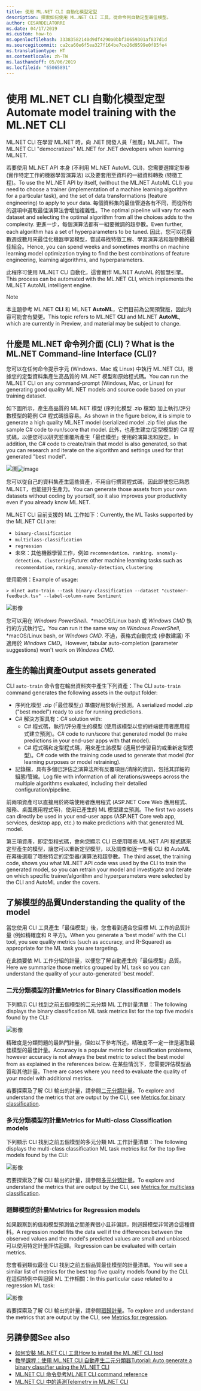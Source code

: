 ```yaml
---
title: 使用 ML.NET CLI 自動化模型定型
description: 探索如何使用 ML.NET CLI 工具，從命令列自動定型最佳模型。
author: CESARDELATORRE
ms.date: 04/17/2019
ms.custom: how-to
ms.openlocfilehash: 33383582140d9df4290a0bbf30659301af837d1d
ms.sourcegitcommit: ca2ca60e6f5ea327f164be7ce26d9599e0f85fe4
ms.translationtype: HT
ms.contentlocale: zh-TW
ms.lasthandoff: 05/06/2019
ms.locfileid: "65065891"
---
```

# <a name="automate-model-training-with-the-mlnet-cli"></a><span data-ttu-id="9e668-103">使用 ML.NET CLI 自動化模型定型</span><span class="sxs-lookup"><span data-stu-id="9e668-103">Automate model training with the ML.NET CLI</span></span>

<span data-ttu-id="9e668-104">ML.NET CLI 在學習 ML.NET 時，向 .NET 開發人員「推廣」ML.NET。</span><span class="sxs-lookup"><span data-stu-id="9e668-104">The ML.NET CLI "democratizes" ML.NET for .NET developers when learning ML.NET.</span></span>

<span data-ttu-id="9e668-105">若要使用 ML.NET API 本身 (不利用 ML.NET AutoML CLI)，您需要選擇定型器 (實作特定工作的機器學習演算法) 以及要套用至資料的一組資料轉換 (特徵工程)。</span><span class="sxs-lookup"><span data-stu-id="9e668-105">To use the ML.NET API by itself, (without the ML.NET AutoML CLI) you need to choose a trainer (implementation of a machine learning algorithm for a particular task), and the set of data transformations (feature engineering) to apply to your data.</span></span> <span data-ttu-id="9e668-106">每個資料集的最佳管道各有不同，而從所有的選項中選取最佳演算法會增加複雜性。</span><span class="sxs-lookup"><span data-stu-id="9e668-106">The optimal pipeline will vary for each dataset and selecting the optimal algorithm from all the choices adds to the complexity.</span></span> <span data-ttu-id="9e668-107">更進一步，每個演算法都有一組要微調的超參數。</span><span class="sxs-lookup"><span data-stu-id="9e668-107">Even further, each algorithm has a set of hyperparameters to be tuned.</span></span> <span data-ttu-id="9e668-108">因此，您可以花費數週或數月來最佳化機器學習模型，嘗試尋找特徵工程、學習演算法和超參數的最佳組合。</span><span class="sxs-lookup"><span data-stu-id="9e668-108">Hence, you can spend weeks and sometimes months on machine learning model optimization trying to find the best combinations of feature engineering, learning algorithms, and hyperparameters.</span></span>

<span data-ttu-id="9e668-109">此程序可使用 ML.NET CLI 自動化，這會實作 ML.NET AutoML 的智慧引擎。</span><span class="sxs-lookup"><span data-stu-id="9e668-109">This process can be automated with the ML.NET CLI, which implements the ML.NET AutoML intelligent engine.</span></span> 

> [!NOTE]
> <span data-ttu-id="9e668-110">本主題參考 ML.NET **CLI** 和 ML.NET **AutoML**，它們目前為公開預覽版，因此内容可能會有變更。</span><span class="sxs-lookup"><span data-stu-id="9e668-110">This topic refers to ML.NET **CLI** and ML.NET **AutoML**, which are currently in Preview, and material may be subject to change.</span></span> 

## <a name="what-is-the-mlnet-command-line-interface-cli"></a><span data-ttu-id="9e668-111">什麼是 ML.NET 命令列介面 (CLI)？</span><span class="sxs-lookup"><span data-stu-id="9e668-111">What is the ML.NET Command-line Interface (CLI)?</span></span>

<span data-ttu-id="9e668-112">您可以在任何命令提示字元 (Windows、Mac 或 Linux) 中執行 ML.NET CLI，根據您的定型資料集產生高品質的 ML.NET 模型和原始程式碼。</span><span class="sxs-lookup"><span data-stu-id="9e668-112">You can run the ML.NET CLI on any command-prompt (Windows, Mac, or Linux) for generating good quality ML.NET models and source code based on your training dataset.</span></span>

<span data-ttu-id="9e668-113">如下圖所示，產生高品質的 ML.NET 模型 (序列化模型 .zip 檔案) 加上執行/評分數模型的範例 C# 程式碼很容易。</span><span class="sxs-lookup"><span data-stu-id="9e668-113">As shown in the figure below, it is simple to generate a high quality ML.NET model (serialized model .zip file) plus the sample C# code to run/score that model.</span></span> <span data-ttu-id="9e668-114">此外，也產生建立/定型模型的 C# 程式碼，以便您可以研究並重覆所產生「最佳模型」使用的演算法和設定。</span><span class="sxs-lookup"><span data-stu-id="9e668-114">In addition, the C# code to create/train that model is also generated, so that you can research and iterate on the algorithm and settings used for that generated "best model".</span></span> 

<span data-ttu-id="9e668-115">![圖](media/automate-training-with-cli/cli-high-level-process.png "在 ML.NET CLI 內工作的 AutoML 引擎")</span><span class="sxs-lookup"><span data-stu-id="9e668-115">![image](media/automate-training-with-cli/cli-high-level-process.png "AutoML engine working inside the ML.NET CLI")</span></span>

<span data-ttu-id="9e668-116">您可以從自己的資料集產生這些資產，不用自行撰寫程式碼，因此即使您已熟悉 ML.NET，也能提升生產力。</span><span class="sxs-lookup"><span data-stu-id="9e668-116">You can generate those assets from your own datasets without coding by yourself, so it also improves your productivity even if you already know ML.NET.</span></span>

<span data-ttu-id="9e668-117">ML.NET CLI 目前支援的 ML 工作如下：</span><span class="sxs-lookup"><span data-stu-id="9e668-117">Currently, the ML Tasks supported by the ML.NET CLI are:</span></span>

- `binary-classification`
- `multiclass-classification` 
- `regression`
- <span data-ttu-id="9e668-118">未來：其他機器學習工作，例如 `recommendation`、`ranking`、`anomaly-detection`、`clustering`</span><span class="sxs-lookup"><span data-stu-id="9e668-118">Future: other machine learning tasks such as `recommendation`, `ranking`, `anomaly-detection`, `clustering`</span></span>

<span data-ttu-id="9e668-119">使用範例：</span><span class="sxs-lookup"><span data-stu-id="9e668-119">Example of usage:</span></span>

```console
> mlnet auto-train --task binary-classification --dataset "customer-feedback.tsv" --label-column-name Sentiment
```

![影像](media/automate-training-with-cli/cli-model-generation.gif)

<span data-ttu-id="9e668-121">您可以用在 *Windows PowerShell*、\*macOS/Linux bash 或 *Windows CMD* 執行的方式執行它。</span><span class="sxs-lookup"><span data-stu-id="9e668-121">You can run it the same way on *Windows PowerShell*, \*macOS/Linux bash, or *Windows CMD*.</span></span> <span data-ttu-id="9e668-122">不過，表格式自動完成 (參數建議) 不適用於 *Windows CMD*。</span><span class="sxs-lookup"><span data-stu-id="9e668-122">However, tabular auto-completion (parameter suggestions) won't work on *Windows CMD*.</span></span>

## <a name="output-assets-generated"></a><span data-ttu-id="9e668-123">產生的輸出資產</span><span class="sxs-lookup"><span data-stu-id="9e668-123">Output assets generated</span></span>

<span data-ttu-id="9e668-124">CLI `auto-train` 命令會在輸出資料夾中產生下列資產：</span><span class="sxs-lookup"><span data-stu-id="9e668-124">The CLI `auto-train` command generates the following assets in the output folder:</span></span>

- <span data-ttu-id="9e668-125">序列化模型 .zip (「最佳模型」) 準備好用於執行預測。</span><span class="sxs-lookup"><span data-stu-id="9e668-125">A serialized model .zip ("best model") ready to use for running predictions.</span></span> 
- <span data-ttu-id="9e668-126">C# 解決方案具有：</span><span class="sxs-lookup"><span data-stu-id="9e668-126">C# solution with:</span></span>
    - <span data-ttu-id="9e668-127">C# 程式碼，執行/評分產生的模型 (使用該模型以您的終端使用者應用程式建立預測)。</span><span class="sxs-lookup"><span data-stu-id="9e668-127">C# code to run/score that generated model (to make predictions in your end-user apps with that model).</span></span>
    - <span data-ttu-id="9e668-128">C# 程式碼和定型程式碼，用來產生該模型 (適用於學習目的或重新定型模型)。</span><span class="sxs-lookup"><span data-stu-id="9e668-128">C# code with the training code used to generate that model (for learning purposes or model retraining).</span></span>
- <span data-ttu-id="9e668-129">記錄檔，具有多個已評估之演算法所有反覆項目/清除的資訊，包括其詳細的組態/管線。</span><span class="sxs-lookup"><span data-stu-id="9e668-129">Log file with information of all iterations/sweeps across the multiple algorithms evaluated, including their detailed configuration/pipeline.</span></span>

<span data-ttu-id="9e668-130">前兩項資產可以直接用於終端使用者應用程式 (ASP.NET Core Web 應用程式、服務、桌面應用程式等)，使用已產生的 ML 模型建立預測。</span><span class="sxs-lookup"><span data-stu-id="9e668-130">The first two assets can directly be used in your end-user apps (ASP.NET Core web app, services, desktop app, etc.) to make predictions with that generated ML model.</span></span>

<span data-ttu-id="9e668-131">第三項資產，即定型程式碼，會向您顯示 CLI 已使用哪些 ML.NET API 程式碼來定型產生的模型，讓您可以重新定型模型，以及調查和逐一查看 CLI 和 AutoML 在幕後選取了哪些特定的定型器/演算法和超參數。</span><span class="sxs-lookup"><span data-stu-id="9e668-131">The third asset, the training code, shows you what ML.NET API code was used by the CLI to train the generated model, so you can retrain your model and investigate and iterate on which specific trainer/algorithm and hyperparameters were selected by the CLI and AutoML under the covers.</span></span> 

## <a name="understanding-the-quality-of-the-model"></a><span data-ttu-id="9e668-132">了解模型的品質</span><span class="sxs-lookup"><span data-stu-id="9e668-132">Understanding the quality of the model</span></span>

<span data-ttu-id="9e668-133">當您使用 CLI 工具產生「最佳模型」後，您會看到適合您目標 ML 工作的品質計量 (例如精確度和 R 平方)。</span><span class="sxs-lookup"><span data-stu-id="9e668-133">When you generate a 'best model' with the CLI tool, you see quality metrics (such as accuracy, and R-Squared) as appropriate for the ML task you are targeting.</span></span>

<span data-ttu-id="9e668-134">在此摘要依 ML 工作分組的計量，以便您了解自動產生的「最佳模型」品質。</span><span class="sxs-lookup"><span data-stu-id="9e668-134">Here we summarize those metrics grouped by ML task so you can understand the quality of your auto-generated 'best model'.</span></span>

### <a name="metrics-for-binary-classification-models"></a><span data-ttu-id="9e668-135">二元分類模型的計量</span><span class="sxs-lookup"><span data-stu-id="9e668-135">Metrics for Binary Classification models</span></span>

 <span data-ttu-id="9e668-136">下列顯示 CLI 找到之前五個模型的二元分類 ML 工作計量清單：</span><span class="sxs-lookup"><span data-stu-id="9e668-136">The following displays the binary classification ML task metrics list for the top five models found by the CLI:</span></span> 

![影像](media/automate-training-with-cli/cli-binary-classification-metrics.png)

<span data-ttu-id="9e668-138">精確度是分類問題的最熱門計量，但如以下參考所述，精確度不一定一律是選取最佳模型的最佳計量。</span><span class="sxs-lookup"><span data-stu-id="9e668-138">Accuracy is a popular metric for classification problems, however accuracy is not always the best metric to select the best model from as explained in the references below.</span></span> <span data-ttu-id="9e668-139">在某些情況下，您需要評估模型品質和其他計量。</span><span class="sxs-lookup"><span data-stu-id="9e668-139">There are cases where you need to evaluate the quality of your model with additional metrics.</span></span>

<span data-ttu-id="9e668-140">若要探索及了解 CLI 輸出的計量，請參閱[二元分類計量](resources/metrics.md#metrics-for-binary-classification)。</span><span class="sxs-lookup"><span data-stu-id="9e668-140">To explore and understand the metrics that are output by the CLI, see [Metrics for binary classification](resources/metrics.md#metrics-for-binary-classification).</span></span>

### <a name="metrics-for-multi-class-classification-models"></a><span data-ttu-id="9e668-141">多元分類模型的計量</span><span class="sxs-lookup"><span data-stu-id="9e668-141">Metrics for Multi-class Classification models</span></span>

 <span data-ttu-id="9e668-142">下列顯示 CLI 找到之前五個模型的多元分類 ML 工作計量清單：</span><span class="sxs-lookup"><span data-stu-id="9e668-142">The following displays the multi-class classification ML task metrics list for the top five models found by the CLI:</span></span> 

![影像](media/automate-training-with-cli/cli-multiclass-classification-metrics.png)

<span data-ttu-id="9e668-144">若要探索及了解 CLI 輸出的計量，請參閱[多元分類計量](resources/metrics.md#metrics-for-multi-class-classification)。</span><span class="sxs-lookup"><span data-stu-id="9e668-144">To explore and understand the metrics that are output by the CLI, see [Metrics for multiclass classification](resources/metrics.md#metrics-for-multi-class-classification).</span></span>

### <a name="metrics-for-regression-models"></a><span data-ttu-id="9e668-145">迴歸模型的計量</span><span class="sxs-lookup"><span data-stu-id="9e668-145">Metrics for Regression models</span></span>

<span data-ttu-id="9e668-146">如果觀察到的值和模型預測值之間差異很小且非偏誤，則迴歸模型非常適合這種資料。</span><span class="sxs-lookup"><span data-stu-id="9e668-146">A regression model fits the data well if the differences between the observed values and the model's predicted values are small and unbiased.</span></span> <span data-ttu-id="9e668-147">可以使用特定計量評估迴歸。</span><span class="sxs-lookup"><span data-stu-id="9e668-147">Regression can be evaluated with certain metrics.</span></span>

<span data-ttu-id="9e668-148">您會看到類似最佳 CLI 找到之前五個品質最佳模型的計量清單。</span><span class="sxs-lookup"><span data-stu-id="9e668-148">You will see a similar list of metrics for the best top five quality models found by the CLI.</span></span> <span data-ttu-id="9e668-149">在這個特例中與迴歸 ML 工作相關：</span><span class="sxs-lookup"><span data-stu-id="9e668-149">In this particular case related to a regression ML task:</span></span>

![影像](media/automate-training-with-cli/cli-regression-metrics.png)

<span data-ttu-id="9e668-151">若要探索及了解 CLI 輸出的計量，請參閱[廻歸計量](resources/metrics.md#metrics-for-regression)。</span><span class="sxs-lookup"><span data-stu-id="9e668-151">To explore and understand the metrics that are output by the CLI, see [Metrics for regression](resources/metrics.md#metrics-for-regression).</span></span>

## <a name="see-also"></a><span data-ttu-id="9e668-152">另請參閱</span><span class="sxs-lookup"><span data-stu-id="9e668-152">See also</span></span>

- [<span data-ttu-id="9e668-153">如何安裝 ML.NET CLI 工具</span><span class="sxs-lookup"><span data-stu-id="9e668-153">How to install the ML.NET CLI tool</span></span>](how-to-guides/install-ml-net-cli.md)
- [<span data-ttu-id="9e668-154">教學課程：使用 ML.NET CLI 自動產生二元分類器</span><span class="sxs-lookup"><span data-stu-id="9e668-154">Tutorial: Auto generate a binary classifier using the ML.NET CLI</span></span>](tutorials/mlnet-cli.md)
- [<span data-ttu-id="9e668-155">ML.NET CLI 命令參考</span><span class="sxs-lookup"><span data-stu-id="9e668-155">ML.NET CLI command reference</span></span>](reference/ml-net-cli-reference.md)
- [<span data-ttu-id="9e668-156">ML.NET CLI 中的遙測</span><span class="sxs-lookup"><span data-stu-id="9e668-156">Telemetry in ML.NET CLI</span></span>](resources/ml-net-cli-telemetry.md)
